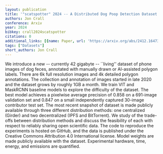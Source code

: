 ```yaml
---
layout: publication
title: '"scatspotter" 2024 -- A Distributed Dog Poop Detection Dataset'
authors: Jon Crall
conference: Arxiv
year: 2024
bibkey: crall2024scatspotter
citations: 0
additional_links: [{name: Paper, url: 'https://arxiv.org/abs/2412.16473'}]
tags: ["Datasets"]
short_authors: Jon Crall
---
```

We introduce a new -- currently 42 gigabyte -- ``living'' dataset of phone
images of dog feces, annotated with manually drawn or AI-assisted polygon
labels. There are 6k full resolution images and 4k detailed polygon
annotations. The collection and annotation of images started in late 2020 and
the dataset grows by roughly 1GB a month. We train VIT and MaskRCNN baseline
models to explore the difficulty of the dataset. The best model achieves a
pixelwise average precision of 0.858 on a 691-image validation set and 0.847 on
a small independently captured 30-image contributor test set. The most recent
snapshot of dataset is made publicly available through three different
distribution methods: one centralized (Girder) and two decentralized (IPFS and
BitTorrent). We study of the trade-offs between distribution methods and
discuss the feasibility of each with respect to reliably sharing open
scientific data. The code to reproduce the experiments is hosted on GitHub, and
the data is published under the Creative Commons Attribution 4.0 International
license. Model weights are made publicly available with the dataset.
Experimental hardware, time, energy, and emissions are quantified.